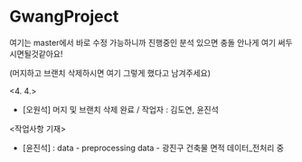 # GwangProject
여기는 master에서 바로 수정 가능하니까 진행중인 분석 있으면 충돌 안나게 여기 써두시면될것같아요!

(머지하고 브랜치 삭제하시면 여기 그렇게 했다고 남겨주세요)

<4. 4.>
- [오원석] 머지 및 브랜치 삭제 완료 / 작업자 : 김도연, 윤진석

<작업사항 기재>
- [윤진석] : data - preprocessing data - 광진구 건축물 면적 데이터_전처리 중
